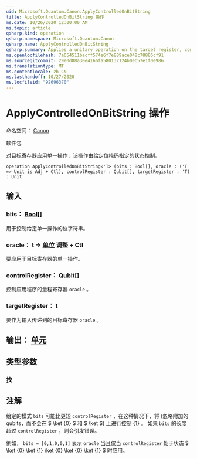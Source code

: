 ```yaml
---
uid: Microsoft.Quantum.Canon.ApplyControlledOnBitString
title: ApplyControlledOnBitString 操作
ms.date: 10/26/2020 12:00:00 AM
ms.topic: article
qsharp.kind: operation
qsharp.namespace: Microsoft.Quantum.Canon
qsharp.name: ApplyControlledOnBitString
qsharp.summary: Applies a unitary operation on the target register, controlled on a a state specified by a given bit mask.
ms.openlocfilehash: 7a054511bacff574e6f7e889ace048c78886cf91
ms.sourcegitcommit: 29e0d88a30e4166fa580132124b0eb57e1f0e986
ms.translationtype: MT
ms.contentlocale: zh-CN
ms.lasthandoff: 10/27/2020
ms.locfileid: "92696370"
---
```

# <a name="applycontrolledonbitstring-operation"></a>ApplyControlledOnBitString 操作

命名空间： [Canon](xref:Microsoft.Quantum.Canon)

软件包 [](https://nuget.org/packages/)


对目标寄存器应用单一操作，该操作由给定位掩码指定的状态控制。

```qsharp
operation ApplyControlledOnBitString<'T> (bits : Bool[], oracle : ('T => Unit is Adj + Ctl), controlRegister : Qubit[], targetRegister : 'T) : Unit
```


## <a name="input"></a>输入

### <a name="bits--bool"></a>bits： [Bool](xref:microsoft.quantum.lang-ref.bool)[]

用于控制给定单一操作的位字符串。


### <a name="oracle--t--unit-adj--ctl"></a>oracle： t => [单位](xref:microsoft.quantum.lang-ref.unit) 调整 + Ctl

要应用于目标寄存器的单一操作。


### <a name="controlregister--qubit"></a>controlRegister： [Qubit](xref:microsoft.quantum.lang-ref.qubit)[]

控制应用程序的量程寄存器 `oracle` 。


### <a name="targetregister--t"></a>targetRegister： t

要作为输入传递到的目标寄存器 `oracle` 。



## <a name="output--unit"></a>输出： [单元](xref:microsoft.quantum.lang-ref.unit)



## <a name="type-parameters"></a>类型参数

### <a name="t"></a>找



## <a name="remarks"></a>注解

给定的模式 `bits` 可能比更短 `controlRegister` ，在这种情况下，将 (忽略附加的 qubits，而不会在 $ \ket {0} $ 和 $ \ket $) 上进行控制 {1} 。
如果 `bits` 的长度超过 `controlRegister` ，则会引发错误。

例如， `bits = [0,1,0,0,1]` 表示 `oracle` 当且仅当 `controlRegister` 处于状态 $ \ket {0} \ket {1} \ket {0} \ket {0} \ket {1} $ 时应用。